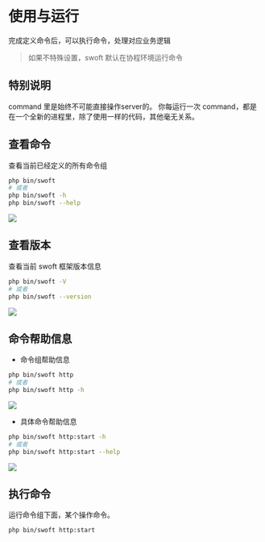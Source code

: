 # 使用与运行

完成定义命令后，可以执行命令，处理对应业务逻辑

> 如果不特殊设置，swoft 默认在协程环境运行命令

## 特别说明

command 里是始终不可能直接操作server的。 你每运行一次 command，都是在一个全新的进程里，除了使用一样的代码，其他毫无关系。

## 查看命令

查看当前已经定义的所有命令组

```bash
php bin/swoft
# 或者
php bin/swoft -h
php bin/swoft --help
```

![](../image/console/cli-app.jpg)

## 查看版本

查看当前 swoft 框架版本信息

```bash
php bin/swoft -V
# 或者
php bin/swoft --version
```

![](../image/console/cli-version.jpg)

## 命令帮助信息

- 命令组帮助信息

```bash
php bin/swoft http
# 或者
php bin/swoft http -h
```

![](../image/console/cli-group.jpg)

- 具体命令帮助信息

```bash
php bin/swoft http:start -h
# 或者
php bin/swoft http:start --help
```

![](../image/console/cli-command.jpg)

## 执行命令

运行命令组下面，某个操作命令。

```bash
php bin/swoft http:start
```
